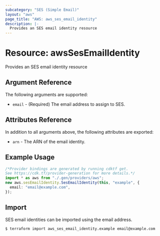 ```yaml
---
subcategory: "SES (Simple Email)"
layout: "aws"
page_title: "AWS: aws_ses_email_identity"
description: |-
  Provides an SES email identity resource
---
```


# Resource: awsSesEmailIdentity

Provides an SES email identity resource

## Argument Reference

The following arguments are supported:

* `email` - (Required) The email address to assign to SES.

## Attributes Reference

In addition to all arguments above, the following attributes are exported:

* `arn` - The ARN of the email identity.

## Example Usage

```typescript
/*Provider bindings are generated by running cdktf get.
See https://cdk.tf/provider-generation for more details.*/
import * as aws from "./.gen/providers/aws";
new aws.sesEmailIdentity.SesEmailIdentity(this, "example", {
  email: "email@example.com",
});

```

## Import

SES email identities can be imported using the email address.

```console
$ terraform import aws_ses_email_identity.example email@example.com
```
